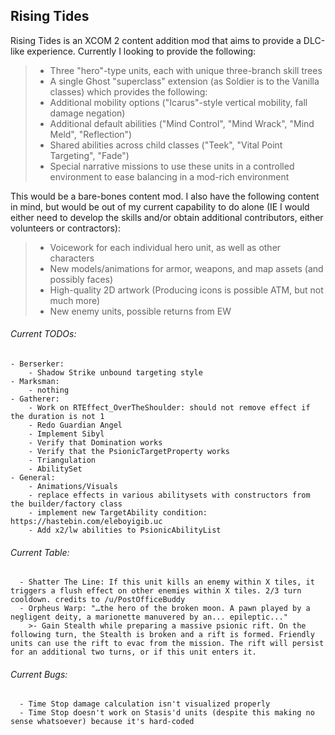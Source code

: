 ## Rising Tides

Rising Tides is an XCOM 2 content addition mod that aims to provide a DLC-like experience. Currently I looking to provide the following:

>- Three "hero"-type units, each with unique three-branch skill trees
>- A single Ghost "superclass" extension (as Soldier is to the Vanilla classes) which provides the following:
>  - Additional mobility options ("Icarus"-style vertical mobility, fall damage negation)
>  - Additional default abilities ("Mind Control", "Mind Wrack", "Mind Meld", "Reflection")
>  - Shared abilities across child classes ("Teek", "Vital Point Targeting", "Fade")
>- Special narrative missions to use these units in a controlled environment to ease balancing in a mod-rich environment

This would be a bare-bones content mod. I also have the following content in mind, but would be out of my current capability to do alone (IE I would either need to develop the skills and/or obtain additional contributors, either volunteers or contractors):

>- Voicework for each individual hero unit, as well as other characters 
>- New models/animations for armor, weapons, and map assets (and possibly faces)
>- High-quality 2D artwork (Producing icons is possible ATM, but not much more)
>- New enemy units, possible returns from EW

###### Current TODOs: 
	- Berserker:
		- Shadow Strike unbound targeting style
	- Marksman:
		- nothing
	- Gatherer: 
		- Work on RTEffect_OverTheShoulder: should not remove effect if the duration is not 1
		- Redo Guardian Angel
		- Implement Sibyl 
		- Verify that Domination works
		- Verify that the PsionicTargetProperty works
		- Triangulation
		- AbilitySet
	- General:
		- Animations/Visuals
		- replace effects in various abilitysets with constructors from the builder/factory class
		- implement new TargetAbility condition: https://hastebin.com/eleboyigib.uc
		- Add x2/lw abilities to PsionicAbilityList
	
###### Current Table:
      - Shatter The Line: If this unit kills an enemy within X tiles, it triggers a flush effect on other enemies within X tiles. 2/3 turn cooldown. credits to /u/PostOfficeBuddy
      - Orpheus Warp: "…the hero of the broken moon. A pawn played by a negligent deity, a marionette manuvered by an... epileptic..."	
      	>- Gain Stealth while preparing a massive psionic rift. On the following turn, the Stealth is broken and a rift is formed. Friendly units can use the rift to evac from the mission. The rift will persist for an additional two turns, or if this unit enters it.
			
      
###### Current Bugs:
      - Time Stop damage calculation isn't visualized properly
      - Time Stop doesn't work on Stasis'd units (despite this making no sense whatsoever) because it's hard-coded
              
              
